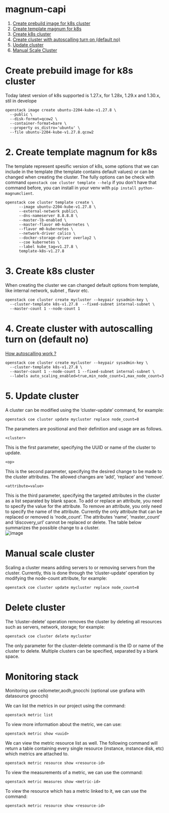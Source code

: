 # magnum-capi


1. [Create prebuild image for k8s cluster](#create-prebuild-image-for-k8s-cluster)
2. [Create template magnum for k8s](#create-template-magnum-for-k8s)
3. [Create k8s cluster](#create-cluster-with-autoscalling-turn-on-default-no)
4. [Create cluster with autoscalling turn on (default no)](#create-cluster-with-autoscalling-turn-on-default-no)
5. [Update cluster ](#update-cluster)
6. [Manual Scale Cluster]()


# Create prebuild image for k8s cluster

Today latest version of k8s supported is 1.27.x, for 1.28x, 1.29.x and 1.30.x, stil in develope

```
openstack image create ubuntu-2204-kube-v1.27.8 \
  --public \
  --disk-format=qcow2 \
  --container-format=bare \
  --property os_distro='ubuntu' \
  --file ubuntu-2204-kube-v1.27.8.qcow2
```

# 2. Create template magnum for k8s
The template represent spesific version of k8s, some options that we can include in the template (the template contains default values) or can be changed when creating the cluster. The fully options can be check with command `openstack coe cluster template --help` if you don't have that command before, you can install in your venv with `pip install python-magnumclient`.

```
openstack coe cluster template create \
      --image ubuntu-2204-kube-v1.27.8 \
      --external-network public\
      --dns-nameserver 8.8.8.8 \
      --master-lb-enabled \
      --master-flavor m0-kubernetes \
      --flavor m0-kubernetes \
      --network-driver calico \
      --docker-storage-driver overlay2 \
      --coe kubernetes \
      --label kube_tag=v1.27.8 \
      template-k8s-v1.27.8
```

# 3. Create k8s cluster
When creating the cluster we can changed default options from template, like internal network, subnet , flavor etc. 

```
openstack coe cluster create mycluster --keypair sysadmin-key \
  --cluster-template k8s-v1.27.8  --fixed-subnet internal-subnet \
  --master-count 1 --node-count 1
```

# 4. Create cluster with autoscalling turn on (default no)
[How autoscalling work ?](https://github.com/pahrialms/magnum-capi/blob/main/autoscalling/autoscalling_flow.md)
```
openstack coe cluster create mycluster --keypair sysadmin-key \
  --cluster-template k8s-v1.27.8 \
  --master-count 1 --node-count 1 --fixed-subnet internal-subnet \
  --labels auto_scaling_enabled=true,min_node_count=1,max_node_count=3 
```

# 5. Update cluster 
A cluster can be modified using the ‘cluster-update’ command, for example:
```
openstack coe cluster update mycluster replace node_count=8
```
The parameters are positional and their definition and usage are as follows.

`<cluster>`
  
This is the first parameter, specifying the UUID or name of the cluster to update.

`<op>`
  
This is the second parameter, specifying the desired change to be made to the cluster attributes. The allowed changes are ‘add’, ‘replace’ and ‘remove’.

`<attribute=value>`

This is the third parameter, specifying the targeted attributes in the cluster as a list separated by blank space. To add or replace an attribute, you need to specify the value for the attribute. To remove an attribute, you only need to specify the name of the attribute. Currently the only attribute that can be replaced or removed is ‘node_count’. The attributes ‘name’, ‘master_count’ and ‘discovery_url’ cannot be replaced or delete. The table below summarizes the possible change to a cluster.  
![image](https://github.com/pahrialms/magnum-capi/assets/82088448/3b22996e-dbad-4124-9a76-ea43bae951a8)

# Manual scale cluster
Scaling a cluster means adding servers to or removing servers from the cluster. Currently, this is done through the ‘cluster-update’ operation by modifying the node-count attribute, for example:

```
openstack coe cluster update mycluster replace node_count=8
```

# Delete cluster
The ‘cluster-delete’ operation removes the cluster by deleting all resources such as servers, network, storage; for example:
```
openstack coe cluster delete mycluster
```
The only parameter for the cluster-delete command is the ID or name of the cluster to delete. Multiple clusters can be specified, separated by a blank space.

# Monitoring stack 

Monitoring use ceilometer,aodh,gnocchi (optional use grafana with datasource gnocchi)

We can list the metrics in our project using the command:
```
openstack metric list
```

To view more information about the metric, we can use:
```
openstack metric show <uuid>
```

We can view the metric resource list as well. The following command will return a table containing every single resource (instance, instance disk, etc) which metrics are attached to.
```
openstack metric resource show <resource-id>
```

To view the measurements of a metric, we can use the command:
```
openstack metric measures show <metric-id>
```
To view the resource which has a metric linked to it, we can use the command:
```
openstack metric resource show <resource-id>
```


